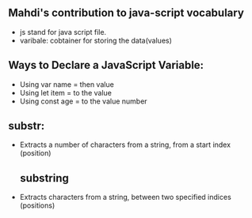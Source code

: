 ## Mahdi's contribution to java-script vocabulary 

* js stand for java script file.
* varibale: cobtainer for storing the data(values)

##  Ways to Declare a JavaScript Variable:

* Using var  name = then value
* Using let item = to the value 
* Using const age = to the value number


## substr:
* Extracts a number of characters from a string, from a start index (position)


  ## substring 
* Extracts characters from a string, between two specified indices (positions)

